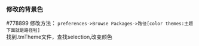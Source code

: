 ### 修改的背景色
#778899
修改方法：
`preferences->Browse Packages->路径[color themes:主题下面就是路径啦]`  
找到.tmTheme文件，查找selection,改变颜色